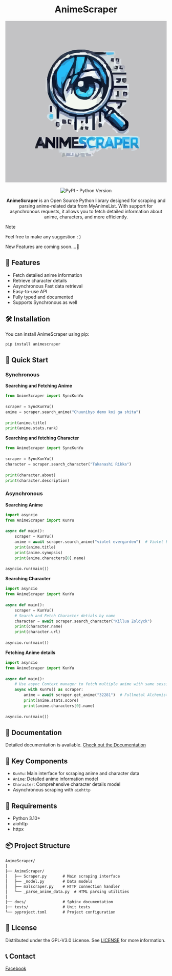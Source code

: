 <div align="center">

# AnimeScraper

![AnimeScraper Logo](./docs/assets/icon.svg)


![PyPI - Python Version](https://img.shields.io/pypi/pyversions/AnimeScraper)


**AnimeScraper** is an Open Source Python library designed for scraping and parsing anime-related data from MyAnimeList. With support for asynchronous requests, it allows you to fetch detailed information about anime, characters, and more efficiently.

</div>

> [!NOTE]
>
> Feel free to make any suggestion : )
>
> New Features are coming soon....📜


## 🚀 Features

- Fetch detailed anime information
- Retrieve character details
- Asynchronous Fast data retrieval
- Easy-to-use API
- Fully typed and documented
- Supports Synchronous as well

## 🛠️ Installation

You can install AnimeScraper using pip:

```bash
pip install animescraper
```

## 📖 Quick Start

### Synchronous


**Searching and Fetching Anime**

```python
from AnimeScraper import SyncKunYu

scraper = SyncKunYu()
anime = scraper.search_anime("Chuunibyo demo koi ga shita")

print(anime.title)
print(anime.stats.rank)

```
**Searching and fetching Character**

```python
from AnimeScraper import SyncKunYu

scraper = SyncKunYu()
character = scraper.search_character("Takanashi Rikka")

print(character.about)
print(character.description)
```


### Asynchronous


**Searching Anime** 

```python
import asyncio
from AnimeScraper import KunYu

async def main():
    scraper = KunYu()
    anime = await scraper.search_anime("violet evergarden")  # Violet Evergarden
    print(anime.title)
    print(anime.synopsis)
    print(anime.characters[0].name)

asyncio.run(main())
```


**Searching Character** 

```python
import asyncio
from AnimeScraper import KunYu

async def main():
    scraper = KunYu()
    # Search and Fetch Character detials by name
    character = await scraper.search_character("Killua Zoldyck")
    print(character.name)
    print(character.url)

asyncio.run(main())
```


**Fetching Anime details**

```python
import asyncio
from AnimeScraper import KunYu

async def main():
    # Use async Context manager to fetch multiple anime with same session
    async with KunYu() as scraper:
        anime = await scraper.get_anime("32281")  # Fullmetal Alchemist: Brotherhood
        print(anime.stats.score)
        print(anime.characters[0].name)

asyncio.run(main())

```

## 📖 Documentation

Detailed documentation is available. [Check out the Documentation](https://animescraper.readthedocs.io/en/latest/)

## 🌟 Key Components

- `KunYu`: Main interface for scraping anime and character data
- `Anime`: Detailed anime information model
- `Character`: Comprehensive character details model
- Asynchronous scraping with `aiohttp`


## 🔧 Requirements

- Python 3.10+
- aiohttp
- httpx

## 📦 Project Structure

```
AnimeScraper/
│
├── AnimeScraper/
│   ├── Scraper.py       # Main scraping interface
│   ├── _model.py        # Data models
│   ├── malscraper.py    # HTTP connection handler
│   └── _parse_anime_data.py  # HTML parsing utilities
│
├── docs/                # Sphinx documentation
├── tests/               # Unit tests
└── pyproject.toml       # Project configuration
```
## 📄 License

Distributed under the GPL-V3.0 License. See [LICENSE](./LICENSE.md) for more information.

## 📞 Contact

[Facebook](https://facebook.com/iampolongdev)
